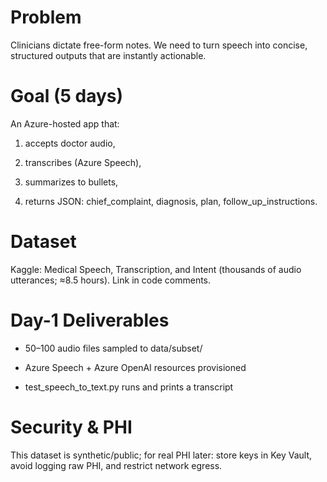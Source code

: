 # Problem
Clinicians dictate free-form notes. We need to turn speech into concise, structured outputs that are instantly actionable.

# Goal (5 days)
An Azure-hosted app that:

1. accepts doctor audio,

2. transcribes (Azure Speech),

3. summarizes to bullets,

4. returns JSON: chief_complaint, diagnosis, plan, follow_up_instructions.

# Dataset
Kaggle: Medical Speech, Transcription, and Intent (thousands of audio utterances; ≈8.5 hours). Link in code comments.

# Day-1 Deliverables

- 50–100 audio files sampled to data/subset/

- Azure Speech + Azure OpenAI resources provisioned

- test_speech_to_text.py runs and prints a transcript

# Security & PHI
This dataset is synthetic/public; for real PHI later: store keys in Key Vault, avoid logging raw PHI, and restrict network egress.
